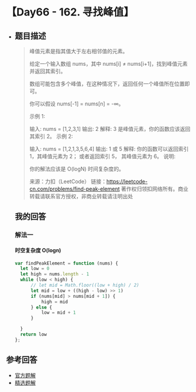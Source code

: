 # 【Day66 - 162. 寻找峰值】

- ## 题目描述

  > 峰值元素是指其值大于左右相邻值的元素。
  >
  > 给定一个输入数组 nums，其中 nums[i] ≠ nums[i+1]，找到峰值元素并返回其索引。
  >
  > 数组可能包含多个峰值，在这种情况下，返回任何一个峰值所在位置即可。
  >
  > 你可以假设 nums[-1] = nums[n] = -∞。
  >
  > 示例 1:
  >
  > 输入: nums = [1,2,3,1]
  > 输出: 2
  > 解释: 3 是峰值元素，你的函数应该返回其索引 2。
  > 示例 2:
  >
  > 输入: nums = [1,2,1,3,5,6,4]
  > 输出: 1 或 5
  > 解释: 你的函数可以返回索引 1，其峰值元素为 2；
  > 或者返回索引 5， 其峰值元素为 6。
  > 说明:
  >
  > 你的解法应该是 O(logN) 时间复杂度的。
  >
  > 来源：力扣（LeetCode）
  > 链接：https://leetcode-cn.com/problems/find-peak-element
  > 著作权归领扣网络所有。商业转载请联系官方授权，非商业转载请注明出处

  ## 我的回答

  ### 解法一

  #### 时空复杂度 O(logn)

  ```JavaScript
  var findPeakElement = function (nums) {
    let low = 0
    let high = nums.length - 1
    while (low < high) {
        // let mid = Math.floor((low + high) / 2)
        let mid = low + ((high - low) >> 1)
        if (nums[mid] > nums[mid + 1]) {
            high = mid
        } else {
            low = mid + 1
        }

    }
    return low
  };
  ```

## 参考回答

- [官方题解](https://github.com/leetcode-pp/91alg-1/issues/91#issuecomment-667810904)
- [精选题解](https://github.com/leetcode-pp/91alg-1/issues/91#issuecomment-667815130)
